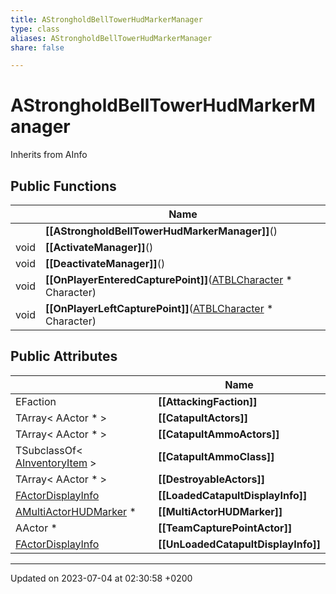 ```yaml
---
title: AStrongholdBellTowerHudMarkerManager
type: class
aliases: AStrongholdBellTowerHudMarkerManager
share: false

---
```


# AStrongholdBellTowerHudMarkerManager





Inherits from AInfo

## Public Functions

|                | Name           |
| -------------- | -------------- |
| | **[[AStrongholdBellTowerHudMarkerManager]]**() |
| void | **[[ActivateManager]]**() |
| void | **[[DeactivateManager]]**() |
| void | **[[OnPlayerEnteredCapturePoint]]**([ATBLCharacter](/docs/SDK/Source/Classes/classATBLCharacter.md) * Character) |
| void | **[[OnPlayerLeftCapturePoint]]**([ATBLCharacter](/docs/SDK/Source/Classes/classATBLCharacter.md) * Character) |

## Public Attributes

|                | Name           |
| -------------- | -------------- |
| EFaction | **[[AttackingFaction]]**  |
| TArray< AActor * > | **[[CatapultActors]]**  |
| TArray< AActor * > | **[[CatapultAmmoActors]]**  |
| TSubclassOf< [AInventoryItem](/docs/SDK/Source/Classes/classAInventoryItem.md) > | **[[CatapultAmmoClass]]**  |
| TArray< AActor * > | **[[DestroyableActors]]**  |
| [FActorDisplayInfo](/docs/SDK/Source/Classes/structFActorDisplayInfo.md) | **[[LoadedCatapultDisplayInfo]]**  |
| [AMultiActorHUDMarker](/docs/SDK/Source/Classes/classAMultiActorHUDMarker.md) * | **[[MultiActorHUDMarker]]**  |
| AActor * | **[[TeamCapturePointActor]]**  |
| [FActorDisplayInfo](/docs/SDK/Source/Classes/structFActorDisplayInfo.md) | **[[UnLoadedCatapultDisplayInfo]]**  |

-------------------------------

Updated on 2023-07-04 at 02:30:58 +0200